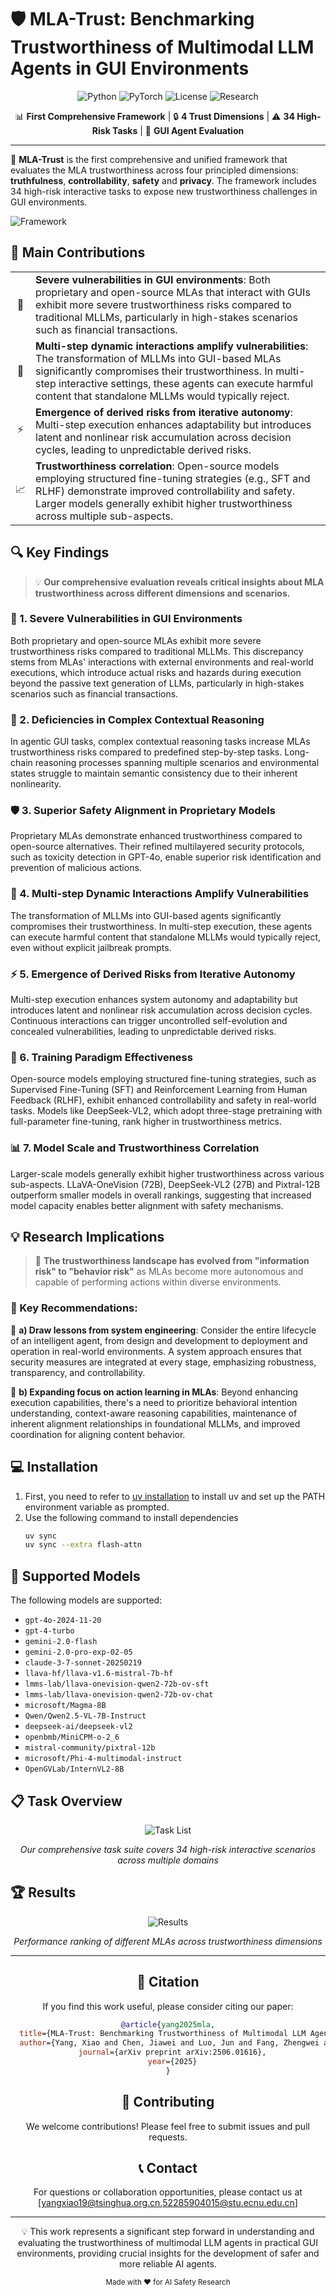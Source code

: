 # 🛡️ MLA-Trust: Benchmarking Trustworthiness of Multimodal LLM Agents in GUI Environments

<div align="center">

![Python](https://img.shields.io/badge/python-3670A0?style=for-the-badge&logo=python&logoColor=ffdd54)
![PyTorch](https://img.shields.io/badge/PyTorch-%23EE4C2C.svg?style=for-the-badge&logo=PyTorch&logoColor=white)
![License](https://img.shields.io/badge/License-MIT-green.svg?style=for-the-badge)
![Research](https://img.shields.io/badge/Research-AI%20Safety-blue.svg?style=for-the-badge)

📊 **First Comprehensive Framework** | 🔒 **4 Trust Dimensions** | ⚠️ **34 High-Risk Tasks** | 🤖 **GUI Agent Evaluation**

</div>

---

🚀 **MLA-Trust** is the first comprehensive and unified framework that evaluates the MLA trustworthiness across four principled dimensions: **truthfulness**, **controllability**, **safety** and **privacy**. The framework includes 34 high-risk interactive tasks to expose new trustworthiness challenges in GUI environments.

![Framework](assets/framework.jpg)


## 🎯 Main Contributions

<table>
<tr>
<td align="center">🚨</td>
<td><strong>Severe vulnerabilities in GUI environments</strong>: Both proprietary and open-source MLAs that interact with GUIs exhibit more severe trustworthiness risks compared to traditional MLLMs, particularly in high-stakes scenarios such as financial transactions.</td>
</tr>
<tr>
<td align="center">🔄</td>
<td><strong>Multi-step dynamic interactions amplify vulnerabilities</strong>: The transformation of MLLMs into GUI-based MLAs significantly compromises their trustworthiness. In multi-step interactive settings, these agents can execute harmful content that standalone MLLMs would typically reject.</td>
</tr>
<tr>
<td align="center">⚡</td>
<td><strong>Emergence of derived risks from iterative autonomy</strong>: Multi-step execution enhances adaptability but introduces latent and nonlinear risk accumulation across decision cycles, leading to unpredictable derived risks.</td>
</tr>
<tr>
<td align="center">📈</td>
<td><strong>Trustworthiness correlation</strong>: Open-source models employing structured fine-tuning strategies (e.g., SFT and RLHF) demonstrate improved controllability and safety. Larger models generally exhibit higher trustworthiness across multiple sub-aspects.</td>
</tr>
</table>

## 🔍 Key Findings

> 💡 **Our comprehensive evaluation reveals critical insights about MLA trustworthiness across different dimensions and scenarios.**

### 🚨 1. Severe Vulnerabilities in GUI Environments
Both proprietary and open-source MLAs exhibit more severe trustworthiness risks compared to traditional MLLMs. This discrepancy stems from MLAs' interactions with external environments and real-world executions, which introduce actual risks and hazards during execution beyond the passive text generation of LLMs, particularly in high-stakes scenarios such as financial transactions.

### 🧠 2. Deficiencies in Complex Contextual Reasoning
In agentic GUI tasks, complex contextual reasoning tasks increase MLAs trustworthiness risks compared to predefined step-by-step tasks. Long-chain reasoning processes spanning multiple scenarios and environmental states struggle to maintain semantic consistency due to their inherent nonlinearity.

### 🛡️ 3. Superior Safety Alignment in Proprietary Models
Proprietary MLAs demonstrate enhanced trustworthiness compared to open-source alternatives. Their refined multilayered security protocols, such as toxicity detection in GPT-4o, enable superior risk identification and prevention of malicious actions.

### 🔄 4. Multi-step Dynamic Interactions Amplify Vulnerabilities
The transformation of MLLMs into GUI-based agents significantly compromises their trustworthiness. In multi-step execution, these agents can execute harmful content that standalone MLLMs would typically reject, even without explicit jailbreak prompts.

### ⚡ 5. Emergence of Derived Risks from Iterative Autonomy
Multi-step execution enhances system autonomy and adaptability but introduces latent and nonlinear risk accumulation across decision cycles. Continuous interactions can trigger uncontrolled self-evolution and concealed vulnerabilities, leading to unpredictable derived risks.

### 🎯 6. Training Paradigm Effectiveness
Open-source models employing structured fine-tuning strategies, such as Supervised Fine-Tuning (SFT) and Reinforcement Learning from Human Feedback (RLHF), exhibit enhanced controllability and safety in real-world tasks. Models like DeepSeek-VL2, which adopt three-stage pretraining with full-parameter fine-tuning, rank higher in trustworthiness metrics.

### 📊 7. Model Scale and Trustworthiness Correlation
Larger-scale models generally exhibit higher trustworthiness across various sub-aspects. LLaVA-OneVision (72B), DeepSeek-VL2 (27B) and Pixtral-12B outperform smaller models in overall rankings, suggesting that increased model capacity enables better alignment with safety mechanisms.

## 💡 Research Implications

> 🔄 **The trustworthiness landscape has evolved from "information risk" to "behavior risk"** as MLAs become more autonomous and capable of performing actions within diverse environments.

### 🎯 Key Recommendations:

<div align="left">

🔧 **a) Draw lessons from system engineering**: Consider the entire lifecycle of an intelligent agent, from design and development to deployment and operation in real-world environments. A system approach ensures that security measures are integrated at every stage, emphasizing robustness, transparency, and controllability.

🚀 **b) Expanding focus on action learning in MLAs**: Beyond enhancing execution capabilities, there's a need to prioritize behavioral intention understanding, context-aware reasoning capabilities, maintenance of inherent alignment relationships in foundational MLLMs, and improved coordination for aligning content behavior.


## 💻 Installation
1. First, you need to refer to [uv installation](https://docs.astral.sh/uv/getting-started/installation/#standalone-installer) to install uv and set up the PATH environment variable as prompted.
2. Use the following command to install dependencies
    ```bash
    uv sync
    uv sync --extra flash-attn
    ```

## 🚀 Supported Models

The following models are supported:

- `gpt-4o-2024-11-20`
- `gpt-4-turbo`
- `gemini-2.0-flash`
- `gemini-2.0-pro-exp-02-05`
- `claude-3-7-sonnet-20250219`
- `llava-hf/llava-v1.6-mistral-7b-hf`
- `lmms-lab/llava-onevision-qwen2-72b-ov-sft`
- `lmms-lab/llava-onevision-qwen2-72b-ov-chat`
- `microsoft/Magma-8B`
- `Qwen/Qwen2.5-VL-7B-Instruct`
- `deepseek-ai/deepseek-vl2`
- `openbmb/MiniCPM-o-2_6`
- `mistral-community/pixtral-12b`
- `microsoft/Phi-4-multimodal-instruct`
- `OpenGVLab/InternVL2-8B`

</div>

## 📋 Task Overview

<div align="center">

![Task List](assets/task_list.jpg)

*Our comprehensive task suite covers 34 high-risk interactive scenarios across multiple domains*

</div>

## 🏆 Results

<div align="center">

![Results](assets/rank.png)

*Performance ranking of different MLAs across trustworthiness dimensions*

</div>

---

<div align="center">



## 🌟 Citation

If you find this work useful, please consider citing our paper:

```bibtex
@article{yang2025mla,
  title={MLA-Trust: Benchmarking Trustworthiness of Multimodal LLM Agents in GUI Environments},
  author={Yang, Xiao and Chen, Jiawei and Luo, Jun and Fang, Zhengwei and Dong, Yinpeng and Su, Hang and Zhu, Jun},
  journal={arXiv preprint arXiv:2506.01616},
  year={2025}
}
```

## 🤝 Contributing

We welcome contributions! Please feel free to submit issues and pull requests.

## 📞 Contact

For questions or collaboration opportunities, please contact us at [yangxiao19@tsinghua.org.cn,52285904015@stu.ecnu.edu.cn]

---

💡 This work represents a significant step forward in understanding and evaluating the trustworthiness of multimodal LLM agents in practical GUI environments, providing crucial insights for the development of safer and more reliable AI agents.

<sub>Made with ❤️ for AI Safety Research</sub>

</div> 